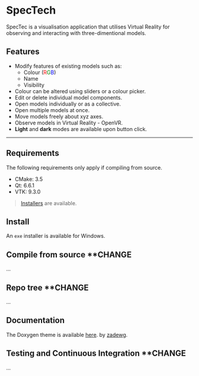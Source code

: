 
# SpecTech

SpecTec is a visualisation application that utilises Virtual Reality for observing and interacting with three-dimentional models.


## Features

* Modify features of existing models such as:
	- Colour (<span style="color:red">R</span><span style="color:green">G</span><span style="color:blue">B</span>)
	- Name
	- Visibility
* Colour can be altered using sliders or a colour picker.
* Edit or delete individual model components.
* Open models individually or as a collective.
* Open multiple models at once.
* Move models freely about xyz axes.
* Observe models in Virtual Reality - OpenVR.
* **Light** and **dark** modes are available upon button click.
&nbsp;
---



## Requirements

The following requirements only apply if compiling from source.

* CMake: 3.5
* Qt: 6.6.1
* VTK: 9.3.0

>[Installers](Install) are available.


## Install

An `exe` installer is available for Windows.


## Compile from source **CHANGE

...


## Repo tree **CHANGE

...


## Documentation
The Doxygen theme is available [here](https://jothepro.github.io/doxygen-awesome-css/index.html).  by [zadewg](https://github.com/zadewg).


## Testing and Continuous Integration **CHANGE

...